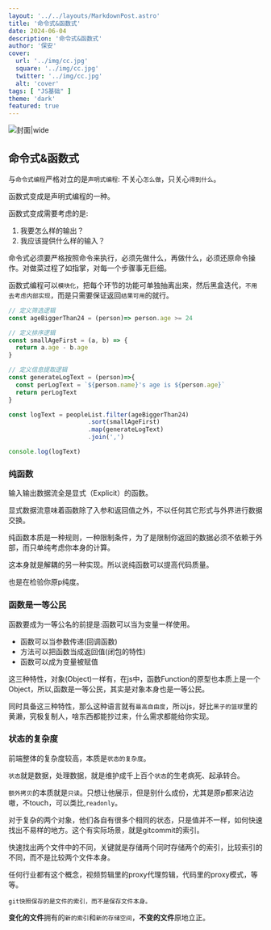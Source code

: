 ```yaml
---
layout: '../../layouts/MarkdownPost.astro'
title: '命令式&函数式'
date: 2024-06-04
description: '命令式&函数式'
author: '保安'
cover:
  url: '../img/cc.jpg'
  square: '../img/cc.jpg'
  twitter: '../img/cc.jpg'
  alt: 'cover'
tags: [ "JS基础" ]
theme: 'dark'
featured: true
---
```


![封面|wide](/images/cc.jpg)

## 命令式&函数式

与`命令式编程`严格对立的是`声明式编程`: 不关心`怎么做`，只关心`得到什么`。

函数式变成是声明式编程的一种。

函数式变成需要考虑的是:
1. 我要怎么样的输出？
2. 我应该提供什么样的输入？

命令式必须要严格按照命令来执行，必须先做什么，再做什么，必须还原命令操作。对做菜过程了如指掌，对每一个步骤事无巨细。

函数式编程可以`模块化`，把每个环节的功能可单独抽离出来，然后黑盒迭代，`不用去考虑内部实现`，而是只需要保证返回`结果可用`的就行。

```javascript
// 定义筛选逻辑
const ageBiggerThan24 = (person)=> person.age >= 24

// 定义排序逻辑
const smallAgeFirst = (a, b) => {
  return a.age - b.age
}

// 定义信息提取逻辑
const generateLogText = (person)=>{
  const perLogText = `${person.name}'s age is ${person.age}`
  return perLogText
}

const logText = peopleList.filter(ageBiggerThan24)
                      .sort(smallAgeFirst)
                      .map(generateLogText)
                      .join(',')

console.log(logText)

```

### 纯函数

输入输出数据流全是显式（Explicit）的函数。

显式数据流意味着函数除了入参和返回值之外，不以任何其它形式与外界进行数据交换。

纯函数本质是一种规则，一种限制条件，为了是限制你返回的数据必须不依赖于外部，而只单纯考虑你本身的计算。

这本身就是解耦的另一种实现。所以说纯函数可以提高代码质量。

也是在检验你原p纯度。

### 函数是一等公民

函数要成为一等公名的前提是:函数可以当为变量一样使用。
- 函数可以当参数传递(回调函数)
- 方法可以把函数当成返回值(闭包的特性)
- 函数可以成为变量被赋值

这三种特性，对象(Object)一样有，在js中，函数Function的原型也本质上是一个Object，所以,函数是一等公民，其实是对象本身也是一等公民。

同时具备这三种特性，那么这种语言就有`最高自由度`，所以js，好比`黑子的篮球`里的黄濑，究极复制人，啥东西都能抄过来，什么需求都能给你实现。

### 状态的复杂度

前端整体的复杂度较高，本质是`状态的复杂度`。

`状态`就是数据，处理数据，就是维护成千上百个`状态`的生老病死、起承转合。

`额外拷贝`的本质就是`只读`。只想让他展示，但是别什么成份，尤其是原p都来沾边嗷，不touch，可以类比,`readonly`。

对于复杂的两个对象，他们各自有很多个相同的状态，只是值并不一样，如何快速找出不易样的地方。这个有实际场景，就是gitcommit的索引。

快速找出两个文件中的不同，关键就是存储两个同时存储两个的索引，比较索引的不同，而不是比较两个文件本身。

任何行业都有这个概念，视频剪辑里的proxy代理剪辑，代码里的proxy模式，等等。

`git快照保存的是文件的索引，而不是保存文件本身。`

**变化的文件**拥有的`新的索引`和`新的存储空间`，**不变的文件**原地立正。

